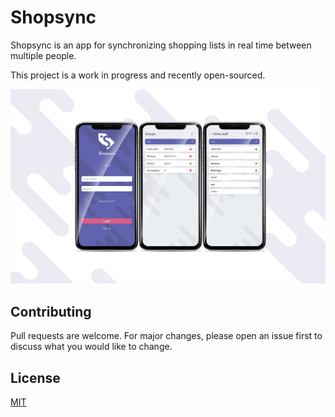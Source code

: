 # Shopsync

Shopsync is an app for synchronizing shopping lists in real time between multiple people. 

This project is a work in progress and recently open-sourced.

![screens](./showcase/comp.jpg)

## Contributing
Pull requests are welcome. For major changes, please open an issue first to discuss what you would like to change.

## License
[MIT](https://choosealicense.com/licenses/mit/)